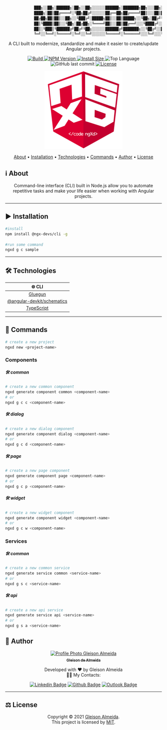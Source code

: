 


<div align="center">

```bash
             ███╗░░██╗░██████╗░██╗░░██╗░░░░░░██████╗░███████╗██╗░░░██╗░██████╗  ░█████╗░██╗░░░░░██╗
             ████╗░██║██╔════╝░╚██╗██╔╝░░░░░░██╔══██╗██╔════╝██║░░░██║██╔════╝  ██╔══██╗██║░░░░░██║
             ██╔██╗██║██║░░██╗░░╚███╔╝░█████╗██║░░██║█████╗░░╚██╗░██╔╝╚█████╗░  ██║░░╚═╝██║░░░░░██║
             ██║╚████║██║░░╚██╗░██╔██╗░╚════╝██║░░██║██╔══╝░░░╚████╔╝░░╚═══██╗  ██║░░██╗██║░░░░░██║
             ██║░╚███║╚██████╔╝██╔╝╚██╗░░░░░░██████╔╝███████╗░░╚██╔╝░░██████╔╝  ╚█████╔╝███████╗██║
             ╚═╝░░╚══╝░╚═════╝░╚═╝░░╚═╝░░░░░░╚═════╝░╚══════╝░░░╚═╝░░░╚═════╝░  ░╚════╝░╚══════╝╚═╝
```

A CLI built to modernize, standardize and make it easier to create/update Angular projects.

</div>

<p align="center">

  <a href="https://github.com/ngx-devs/ngx-devs-cli/actions?query=workflow%3A%22CI%22">
    <img alt="Build" src="https://github.com/ngx-devs/ngx-devs-cli/workflows/CI/badge.svg">
  </a>

  <a href="https://www.npmjs.com/package/@ngx-devs/cli">
    <img alt="NPM Version" src="https://img.shields.io/npm/v/@ngx-devs/cli">
  </a>

  <a href="https://packagephobia.com/result?p=@ngx-devs/cli">
    <img alt="Install Size" src="https://packagephobia.com/badge?p=@ngx-devs/cli&">
  </a>

  <img alt="Top Language" src="https://img.shields.io/github/languages/top/ngx-devs/ngx-devs-cli?color=3498db">

  <img alt="GitHub last commit" src="https://img.shields.io/github/last-commit/ngx-devs/ngx-devs-cli?color=3498db&label=latest commit">

   <a href="https://github.com/ngx-devs/ngx-devs-cli/blob/main/LICENSE">
      <img alt="License" src="https://img.shields.io/packagist/l/doctrine/orm.svg">
  </a>

</p>

<p align="center">
  <img 
  alt="CLI Logo with red background" 
  src="./icon.png"
  width="250">
</p>

<p align="center"> 
 <a href="#information_source-about">About</a> •
 <a href="#arrow_forward-installation">Installation</a> •
 <a href="#hammer_and_wrench-technologies">Technologies</a> •  
 <a href="#hammer_and_wrench-commands">Commands</a> •   
 <a href="#boy-author">Author</a> •
 <a href="#balance_scale-license">License</a>
</p>



## :information_source: About

<div align="center">

Command-line interface (CLI) built in Node.js allow you to automate repetitive tasks and make your life easier when working with Angular projects.

---

</div>

## :arrow_forward: **Installation**

```bash
#install
npm install @ngx-devs/cli -g

#run some command
ngxd g c sample
```

---

## :hammer_and_wrench: **Technologies**

<div align="center">

|                               :globe_with_meridians: CLI                               |
| :------------------------------------------------------------------------------------: |
|                    [Gluegun](https://www.npmjs.com/package/gluegun)                    |
| [@angular-devkit/schematics](https://www.npmjs.com/package/@angular-devkit/schematics) |
|                     [TypeScript](https://www.typescriptlang.org/)                      |

</div>

---

## :robot: Commands

```bash
# create a new project
ngxd new <project-name>
```

### Components

##### :hammer_and_wrench: **common**

```bash
# create a new common component
ngxd generate component common <component-name>
# or
ngxd g c c <component-name>
```

##### :hammer_and_wrench: **dialog**

```bash
# create a new dialog component
ngxd generate component dialog <component-name>
# or
ngxd g c d <component-name>
```

##### :hammer_and_wrench: **page**

```bash
# create a new page component
ngxd generate component page <component-name>
# or
ngxd g c p <component-name>
```

##### :hammer_and_wrench: **widget**

```bash
# create a new widget component
ngxd generate component widget <component-name>
# or
ngxd g c w <component-name>
```

### Services

##### :hammer_and_wrench: **common**

```bash
# create a new common service
ngxd generate service common <service-name>
# or
ngxd g s c <service-name>
```

##### :hammer_and_wrench: **api**

```bash
# create a new api service
ngxd generate service api <service-name>
# or
ngxd g s a <service-name>
```

## :boy: **Author**

<div align="center">

<a href="https://github.com/gleisonkz">
 <img src="https://avatars1.githubusercontent.com/u/9919?s=200&v=4" width="100px;" alt="Profile Photo Gleison Almeida"/>
 <br/>
 <sub><b>Gleison de Almeida</b></sub>
</a>

Developed with ❤️ by Gleison Almeida <br/> 👋🏽 My Contacts:

[![Linkedin Badge](https://img.shields.io/badge/-Gleison-blue?style=flat-square&logo=Linkedin&logoColor=white)](https://www.linkedin.com/in/gleison-ribeiro-a65257119) [![Github Badge](https://img.shields.io/badge/-Gleison-000?style=flat-square&logo=Github&logoColor=white)](https://github.com/gleisonkz) [![Outlook Badge](https://img.shields.io/badge/-Gleison-0078d4?style=flat-square&logo=microsoft-outlook&logoColor=white)](mailto:gleisonsubzerokz@gmail.com)

</div>

---

## :balance_scale: **License**

<div align="center">

Copyright © 2021 [Gleison Almeida](https://github.com/gleisonkz).<br />
This project is licensed by [MIT](./LICENSE).

</div>
